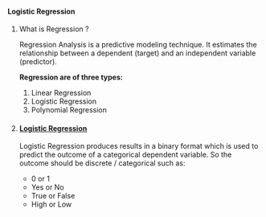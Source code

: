 #### Logistic Regression

1. What is Regression ?

   Regression Analysis is a predictive modeling technique. It estimates the relationship between a dependent (target) and an independent variable (predictor).

   **Regression are of three types:**

   1. Linear Regression
   2. Logistic Regression
   3. Polynomial Regression

2. #### <u>Logistic Regression</u>

   Logistic Regression produces results in a binary format which is used to predict the outcome of a categorical dependent variable. So the outcome should be discrete / categorical such as:

   - 0 or 1
   - Yes or No
   - True or False
   - High or Low